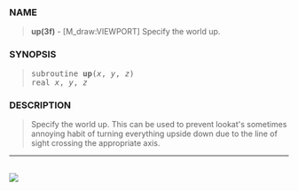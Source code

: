 <?
<body>
  <a name="top" id="top"></a>
  <div id="Container">
    <div id="Content">
      <div class="c413">
      </div><a name="0"></a>
      <h3><a name="0">NAME</a></h3>
      <blockquote>
        <b>up(3f)</b> - [M_draw:VIEWPORT] Specify the world up. <b></b>
      </blockquote><a name="contents" id="contents"></a>
      <h3><a name="3">SYNOPSIS</a></h3>
      <blockquote>
        <pre>
subroutine <b>up</b>(<i>x</i>, <i>y</i>, <i>z</i>)
real <i>x</i>, <i>y</i>, <i>z</i>
</pre>
      </blockquote><a name="2"></a>
      <h3><a name="2">DESCRIPTION</a></h3>
      <blockquote>
        Specify the world up. This can be used to prevent lookat's sometimes annoying habit of turning everything upside down due to the line of sight
        crossing the appropriate axis.
      </blockquote>
      <hr />
      <br />
      <div class="c413"><img src="../images/up.3m_draw.gif" /></div>
    </div>
  </div>
</body>
